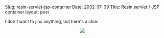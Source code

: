 Slug: resin-servlet-jsp-container
Date: 2002-07-09
Title: Resin servlet / JSP container
layout: post

I don&#39;t want to jinx anything, but here&#39;s a clue:

<div align="center"><img border="0" src="https://media.redmonk.net/images/resin.jpg" /></div>

